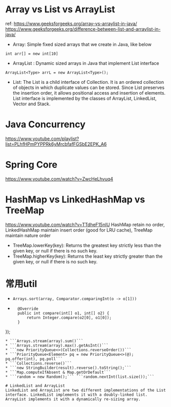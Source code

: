 
# Array vs List vs ArrayList

ref:
 https://www.geeksforgeeks.org/array-vs-arraylist-in-java/
 https://www.geeksforgeeks.org/difference-between-list-and-arraylist-in-java/

* Array: Simple fixed sized arrays that we create in Java, like below
```
int arr[] = new int[10]   
```
* ArrayList : Dynamic sized arrays in Java that implement List interface
```
ArrayList<Type> arrL = new ArrayList<Type>();
```
* List: The List is a child interface of Collection. It is an ordered collection of objects in which duplicate values can be stored. Since List preserves the insertion order, it allows positional access and insertion of elements. List interface is implemented by the classes of ArrayList, LinkedList, Vector and Stack.

# Java Concurrency
https://www.youtube.com/playlist?list=PLhfHPmPYPPRk6yMrcbfafFGSbE2EPK_A6

# Spring Core
https://www.youtube.com/watch?v=ZwcHeLhvuq4

# HashMap vs LinkedHashMap vs TreeMap
https://www.youtube.com/watch?v=TTdheF15nIU
HashMap retain no order, LinkedHashMap maintain insert order (good for LRU cache), TreeMap maintain nature order
* TreeMap.lowerKey(key): Returns the greatest key strictly less than the given key, or null if there is no such key.
* TreeMap.higherKey(key): Returns the least key strictly greater than the given key, or null if there is no such key.

# 常用util
* ```Arrays.sort(array, Comparator.comparingInt(o -> o[1]))```
* ```Arrays.sort(twoDim, new Comparator<int[]>() {
    @Override
    public int compare(int[] o1, int[] o2) {
        return Integer.compare(o2[0], o1[0]);
    }
});
```
* ```Arrays.stream(array).sum()```
* ```Arrays.stream(array).max().getAsInt()```
* ```new PriorityQueue<>(Collections.reverseOrder())```
* ```PriorityQueue<Element> pq = new PriorityQueue<>(@);
pq.offer(int), pq.poll```
* ```Collections.reverse()```
* ```new StringBuilder(result).reverse().toString();```
* ```Map.computeIfAbsent & Map.getOrDefault```
* ```random = new Random();``` ```random.nextInt(list.size());```

# LinkedList and ArrayList
LinkedList and ArrayList are two different implementations of the List interface. LinkedList implements it with a doubly-linked list. ArrayList implements it with a dynamically re-sizing array.

